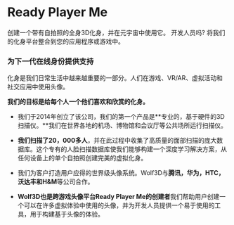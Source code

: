 # 

# Ready Player Me

创建一个带有自拍照的全身3D化身，并在元宇宙中使用它。 开发人员吗? 将我们的化身平台整合到您的应用程序或游戏中。

### 为下一代在线身份提供支持

化身是我们日常生活中越来越重要的一部分。人们在游戏、VR/AR、虚拟活动和社交应用中使用头像。

**我们的目标是给每个人一个他们喜欢和欣赏的化身。**

- 我们于2014年创立了该公司，我们的第一个产品是**专业的，基于硬件的3D扫描仪。**我们在世界各地的机场、博物馆和会议厅等公共场所运行扫描仪。

- **我们扫描了20，000多人**，并在此过程中收集了高质量的面部扫描的庞大数据库。这个专有的人脸扫描数据库使我们能够构建一个深度学习解决方案，从任何设备上的单个自拍照创建完美的虚拟化身。

- 我们为客户打造用户应得的世界级头像系统。Wolf3D与**腾讯，华为，HTC，沃达丰和H&M**等公司合作。

- **Wolf3D也是跨游戏头像平台Ready Player Me的创建者**我们帮助用户创建一个可以在许多虚拟体验中使用的头像，并为开发人员提供一个易于使用的工具，用于构建基于头像的体验。



